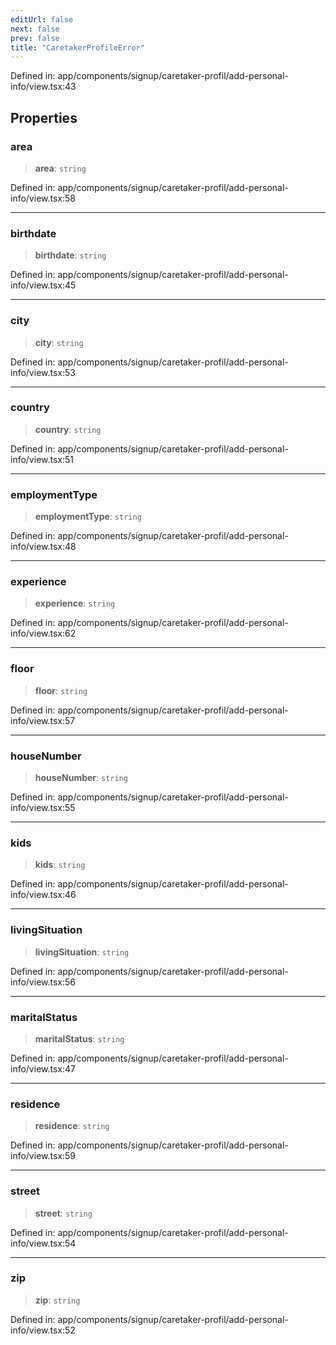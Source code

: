 ```yaml
---
editUrl: false
next: false
prev: false
title: "CaretakerProfileError"
---
```


Defined in: app/components/signup/caretaker-profil/add-personal-info/view.tsx:43

## Properties

### area

> **area**: `string`

Defined in: app/components/signup/caretaker-profil/add-personal-info/view.tsx:58

***

### birthdate

> **birthdate**: `string`

Defined in: app/components/signup/caretaker-profil/add-personal-info/view.tsx:45

***

### city

> **city**: `string`

Defined in: app/components/signup/caretaker-profil/add-personal-info/view.tsx:53

***

### country

> **country**: `string`

Defined in: app/components/signup/caretaker-profil/add-personal-info/view.tsx:51

***

### employmentType

> **employmentType**: `string`

Defined in: app/components/signup/caretaker-profil/add-personal-info/view.tsx:48

***

### experience

> **experience**: `string`

Defined in: app/components/signup/caretaker-profil/add-personal-info/view.tsx:62

***

### floor

> **floor**: `string`

Defined in: app/components/signup/caretaker-profil/add-personal-info/view.tsx:57

***

### houseNumber

> **houseNumber**: `string`

Defined in: app/components/signup/caretaker-profil/add-personal-info/view.tsx:55

***

### kids

> **kids**: `string`

Defined in: app/components/signup/caretaker-profil/add-personal-info/view.tsx:46

***

### livingSituation

> **livingSituation**: `string`

Defined in: app/components/signup/caretaker-profil/add-personal-info/view.tsx:56

***

### maritalStatus

> **maritalStatus**: `string`

Defined in: app/components/signup/caretaker-profil/add-personal-info/view.tsx:47

***

### residence

> **residence**: `string`

Defined in: app/components/signup/caretaker-profil/add-personal-info/view.tsx:59

***

### street

> **street**: `string`

Defined in: app/components/signup/caretaker-profil/add-personal-info/view.tsx:54

***

### zip

> **zip**: `string`

Defined in: app/components/signup/caretaker-profil/add-personal-info/view.tsx:52
